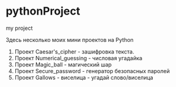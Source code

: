 # pythonProject
my project

Здесь несколько моих мини проектов на Python
1. Проект Caesar's_cipher - зашифровка текста.
2. Проект Numerical_guessing - числовая угадайка
3. Проект Magic_ball - магический шар 
4. Проект Secure_password - генератор безопасных паролей
5. Проект Gallows - виселица - угадай слово/виселица